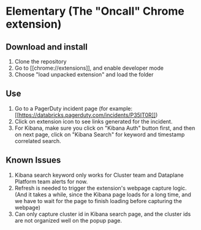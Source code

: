 # Elementary (The "Oncall" Chrome extension)
## Download and install
1. Clone the repository
2. Go to [[chrome://extensions]], and enable developer mode
3. Choose "load unpacked extension" and load the folder
## Use
1. Go to a PagerDuty incident page (for example: [[https://databricks.pagerduty.com/incidents/P35IT0R]])
2. Click on extension icon to see links generated for the incident.
3. For Kibana, make sure you click on "Kibana Auth" button first, and then on next page, click on "Kibana Search" for keyword and timestamp correlated search.
## Known Issues
1. Kibana search keyword only works for Cluster team and Dataplane Platform team alerts for now. 
2. Refresh is needed to trigger the extension's webpage capture logic. (And it takes a while, since the Kibana page loads for a long time, and we have to wait for the page to finish loading before capturing the webpage)
3. Can only capture cluster id in Kibana search page, and the cluster ids are not organized well on the popup page.

